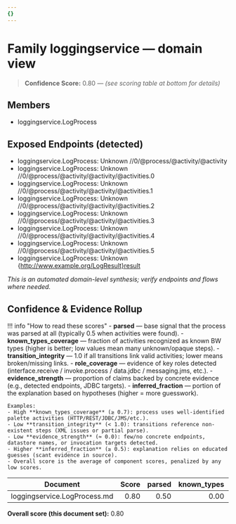 ```yaml
---
{}
---
```


# Family loggingservice — domain view
<!-- CONFIDENCE_INLINE -->
> **Confidence Score:** 0.80 — *(see scoring table at bottom for details)*


## Members
- loggingservice.LogProcess

## Exposed Endpoints (detected)
- loggingservice.LogProcess: Unknown //0/@process/@activity/@activity
- loggingservice.LogProcess: Unknown //0/@process/@activity/@activity/@activities.0
- loggingservice.LogProcess: Unknown //0/@process/@activity/@activity/@activities.1
- loggingservice.LogProcess: Unknown //0/@process/@activity/@activity/@activities.2
- loggingservice.LogProcess: Unknown //0/@process/@activity/@activity/@activities.3
- loggingservice.LogProcess: Unknown //0/@process/@activity/@activity/@activities.4
- loggingservice.LogProcess: Unknown //0/@process/@activity/@activity/@activities.5
- loggingservice.LogProcess: Unknown {http://www.example.org/LogResult}result

_This is an automated domain-level synthesis; verify endpoints and flows where needed._

<!-- CONFIDENCE_ROLLUP_START -->
## Confidence & Evidence Rollup

!!! info "How to read these scores"
    - **parsed** — base signal that the process was parsed at all (typically 0.5 when activities were found).
    - **known_types_coverage** — fraction of activities recognized as known BW types (higher is better; low values mean many unknown/opaque steps).
    - **transition_integrity** — 1.0 if all transitions link valid activities; lower means broken/missing links.
    - **role_coverage** — evidence of key roles detected (interface.receive / invoke.process / data.jdbc / messaging.jms, etc.).
    - **evidence_strength** — proportion of claims backed by concrete evidence (e.g., detected endpoints, JDBC targets).
    - **inferred_fraction** — portion of the explanation based on hypotheses (higher = more guesswork).

    Examples:
    - High **known_types_coverage** (≥ 0.7): process uses well-identified palette activities (HTTP/REST/JDBC/JMS/etc.).
    - Low **transition_integrity** (< 1.0): transitions reference non-existent steps (XML issues or partial parse).
    - Low **evidence_strength** (≈ 0.0): few/no concrete endpoints, datastore names, or invocation targets detected.
    - Higher **inferred_fraction** (≥ 0.5): explanation relies on educated guesses (scant evidence in source).
    - Overall score is the average of component scores, penalized by any low scores.
| Document | Score | parsed | known_types | transition_integrity | role_coverage | evidence_strength | inferred_fraction |
|---|---:|---:|---:|---:|---:|---:|---:|
| loggingservice.LogProcess.md | 0.80 | 0.50 | 0.00 | 1.00 | 0.02 | 1.00 | 0.00 |

**Overall score (this document set):** 0.80

<!-- CONFIDENCE_ROLLUP_END -->
